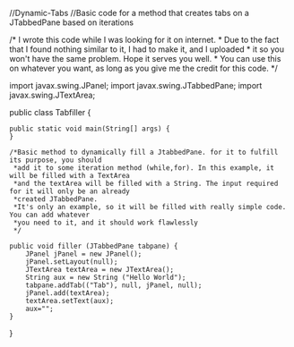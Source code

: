 //Dynamic-Tabs
//Basic code for a method that creates tabs on a JTabbedPane based on iterations

/* 						I wrote this code while I was looking for it on internet.
	 * 				Due to the fact that I found nothing similar to it, I had to make it, and I uploaded
	 * 							it so you won't have the same problem. Hope it serves you well.
	 * 				You can use this on whatever you want, as long as you give me the credit for this code. 
	 */

import javax.swing.JPanel;
import javax.swing.JTabbedPane;
import javax.swing.JTextArea;

public class Tabfiller {

	public static void main(String[] args) {
	}
  
	/*Basic method to dynamically fill a JtabbedPane. for it to fulfill its purpose, you should
	 *add it to some iteration method (while,for). In this example, it will be filled with a TextArea
	 *and the textArea will be filled with a String. The input required for it will only be an already
	 *created JTabbedPane.
	 *It's only an example, so it will be filled with really simple code. You can add whatever
	 *you need to it, and it should work flawlessly
	 */
   
	public void filler (JTabbedPane tabpane) {
		JPanel jPanel = new JPanel();
		jPanel.setLayout(null);
		JTextArea textArea = new JTextArea();
		String aux = new String ("Hello World");
		tabpane.addTab(("Tab"), null, jPanel, null);
		jPanel.add(textArea);
		textArea.setText(aux);
		aux="";
	}
}
